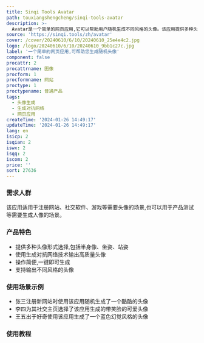 ```yaml
---
title: Sinqi Tools Avatar
path: touxiangshengcheng/sinqi-tools-avatar
description: >-
  Avatar是一个简单的网页应用,它可以帮助用户随机生成不同风格的头像。该应用提供多种头像形式,包括半身像、坐姿和站姿,用户可以根据自己的喜好选择。该应用使用了生成对抗网络技术,可以输出高质量、细节丰富的头像图像。相比传统头像制作方式,它更加简便快捷,并可以产出更加个性化的头像。总体来说,这是一个实用有趣的网页应用,适合需要头像的各种场景。
source: 'https://sinqi.tools/zh/avatar'
cover: /cover/20240610/6/10/20240610_25e4e4c2.jpg
logo: /logo/20240610/6/10/20240610_9bb1c27c.jpg
label: '一个简单的网页应用,可帮助您生成随机头像'
component: false
procattr: 2
procattrname: 图像
procform: 1
procformname: 网站
proctype: 1
proctypename: 普通产品
tags:
  - 头像生成
  - 生成对抗网络
  - 网页应用
createTime: '2024-01-26 14:49:17'
updateTime: '2024-01-26 14:49:17'
lang: en
isicp: 2
isqian: 2
iswx: 2
isqq: 2
iscom: 2
price: ''
sort: 27636
---
```




### 需求人群
该应用适用于注册网站、社交软件、游戏等需要头像的场景,也可以用于产品测试等需要生成人像的场景。

### 产品特色
* 提供多种头像形式选择,包括半身像、坐姿、站姿
* 使用生成对抗网络技术输出高质量头像
* 操作简便,一键即可生成
* 支持输出不同风格的头像

### 使用场景示例
* 张三注册新网站时使用该应用随机生成了一个酷酷的头像
* 李四为其社交主页选择了该应用生成的带笑脸的可爱头像
* 王五出于好奇使用该应用生成了一个蓝色幻觉风格的头像

### 使用教程


  
